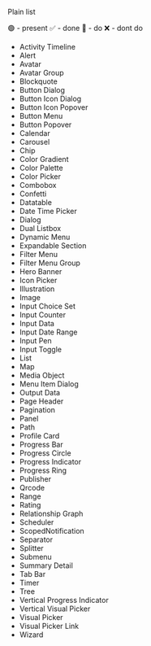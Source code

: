 Plain list

🟢 - present
✅ - done
🔵 - do
❌ - dont do

- Activity Timeline
- Alert
- Avatar
- Avatar Group
- Blockquote
- Button Dialog
- Button Icon Dialog
- Button Icon Popover
- Button Menu
- Button Popover
- Calendar
- Carousel
- Chip
- Color Gradient
- Color Palette
- Color Picker
- Combobox
- Confetti
- Datatable
- Date Time Picker
- Dialog
- Dual Listbox
- Dynamic Menu
- Expandable Section
- Filter Menu
- Filter Menu Group
- Hero Banner
- Icon Picker
- Illustration
- Image
- Input Choice Set
- Input Counter
- Input Data
- Input Date Range
- Input Pen
- Input Toggle
- List 
- Map
- Media Object
- Menu Item Dialog
- Output Data
- Page Header
- Pagination
- Panel
- Path
- Profile Card
- Progress Bar
- Progress Circle
- Progress Indicator
- Progress Ring
- Publisher
- Qrcode
- Range
- Rating
- Relationship Graph
- Scheduler
- ScopedNotification
- Separator
- Splitter
- Submenu
- Summary Detail
- Tab Bar
- Timer
- Tree
- Vertical Progress Indicator
- Vertical Visual Picker
- Visual Picker
- Visual Picker Link
- Wizard